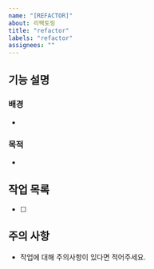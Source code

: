 ```yaml
---
name: "[REFACTOR]"
about: 리팩토링
title: "refactor"
labels: "refactor"
assignees: ""
---
```


## 기능 설명

### 배경

-

### 목적

-

## 작업 목록

- [ ]

## 주의 사항

- 작업에 대해 주의사항이 있다면 적어주세요.
